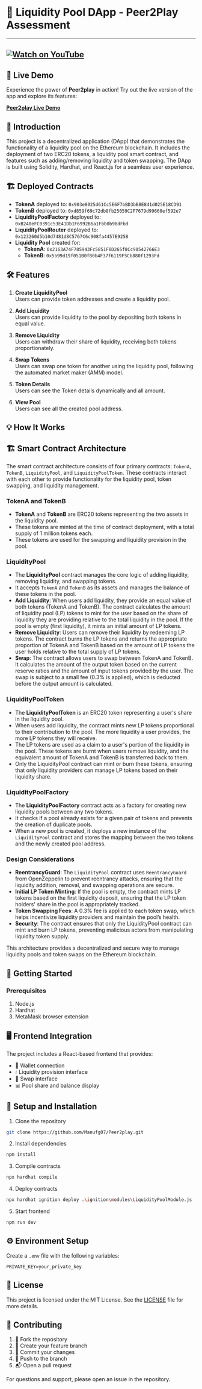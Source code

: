 # 🌊 Liquidity Pool DApp - Peer2Play Assessment
---
[![Watch on YouTube](https://img.youtube.com/vi/bbguACkA5Hs/0.jpg)](https://youtu.be/bbguACkA5Hs)
---
## 🚀 Live Demo

Experience the power of **Peer2play** in action! Try out the live version of the app and explore its features:

[**Peer2play Live Demo**](https://peer2play-eight.vercel.app/)

## 🚀 Introduction
This project is a decentralized application (DApp) that demonstrates the functionality of a liquidity pool on the Ethereum blockchain. It includes the deployment of two ERC20 tokens, a liquidity pool smart contract, and features such as adding/removing liquidity and token swapping. The DApp is built using Solidity, Hardhat, and React.js for a seamless user experience.

## 🏗️ Deployed Contracts
- **TokenA** deployed to: `0x903e8025d61Cc5E6F7bBD3bB8E841d025E18CD91`
- **TokenB** deployed to: `0xd859f69c72db8fb25059C2F7679d99660ef592e7`
- **LiquidityPoolFactory** deployed to: `0xB240eFC0391c53E41Db1F6992B6a1Fbb0b98dFbd`
- **LiquidityPoolRouter** deployed to: `0x123260d5b10d7481d8C5767C6c908fa4457E9258`
- **Liquidity Pool** created for:
  - **TokenA**: `0x2163A74F785943Fc5851F8D265f8Cc90542766E3`
  - **TokenB**: `0x5b99d19f051B0f80b4F37f6119F5Cb880f1293Fd`

## 🛠️ Features
1. **Create LiquidityPool**  
   Users can provide token addresses and create a liquidity pool.

2. **Add Liquidity**  
   Users can provide liquidity to the pool by depositing both tokens in equal value.

3. **Remove Liquidity**  
   Users can withdraw their share of liquidity, receiving both tokens proportionately.

4. **Swap Tokens**  
   Users can swap one token for another using the liquidity pool, following the automated market maker (AMM) model.
 5. **Token Details**  
   Users can see the Token details dynamically and all amount.
 6. **View Pool**  
   Users can see all the created pool address.
      

## 💡 How It Works
## 🏗️ Smart Contract Architecture

The smart contract architecture consists of four primary contracts: `TokenA`, `TokenB`, `LiquidityPool`, and `LiquidityPoolToken`. These contracts interact with each other to provide functionality for the liquidity pool, token swapping, and liquidity management.

### TokenA and TokenB
- **TokenA** and **TokenB** are ERC20 tokens representing the two assets in the liquidity pool.
- These tokens are minted at the time of contract deployment, with a total supply of 1 million tokens each.
- These tokens are used for the swapping and liquidity provision in the pool.

### LiquidityPool
- The **LiquidityPool** contract manages the core logic of adding liquidity, removing liquidity, and swapping tokens.
- It accepts `TokenA` and `TokenB` as its assets and manages the balance of these tokens in the pool.
- **Add Liquidity**: When users add liquidity, they provide an equal value of both tokens (TokenA and TokenB). The contract calculates the amount of liquidity pool (LP) tokens to mint for the user based on the share of liquidity they are providing relative to the total liquidity in the pool. If the pool is empty (first liquidity), it mints an initial amount of LP tokens.
- **Remove Liquidity**: Users can remove their liquidity by redeeming LP tokens. The contract burns the LP tokens and returns the appropriate proportion of TokenA and TokenB based on the amount of LP tokens the user holds relative to the total supply of LP tokens.
- **Swap**: The contract allows users to swap between TokenA and TokenB. It calculates the amount of the output token based on the current reserve ratios and the amount of input tokens provided by the user. The swap is subject to a small fee (0.3% is applied), which is deducted before the output amount is calculated.

### LiquidityPoolToken
- The **LiquidityPoolToken** is an ERC20 token representing a user's share in the liquidity pool.
- When users add liquidity, the contract mints new LP tokens proportional to their contribution to the pool. The more liquidity a user provides, the more LP tokens they will receive.
- The LP tokens are used as a claim to a user's portion of the liquidity in the pool. These tokens are burnt when users remove liquidity, and the equivalent amount of TokenA and TokenB is transferred back to them.
- Only the LiquidityPool contract can mint or burn these tokens, ensuring that only liquidity providers can manage LP tokens based on their liquidity share.

### LiquidityPoolFactory
- The **LiquidityPoolFactory** contract acts as a factory for creating new liquidity pools between any two tokens.
- It checks if a pool already exists for a given pair of tokens and prevents the creation of duplicate pools.
- When a new pool is created, it deploys a new instance of the `LiquidityPool` contract and stores the mapping between the two tokens and the newly created pool address.

### Design Considerations
- **ReentrancyGuard**: The `LiquidityPool` contract uses `ReentrancyGuard` from OpenZeppelin to prevent reentrancy attacks, ensuring that the liquidity addition, removal, and swapping operations are secure.
- **Initial LP Token Minting**: If the pool is empty, the contract mints LP tokens based on the first liquidity deposit, ensuring that the LP token holders' share in the pool is appropriately tracked.
- **Token Swapping Fees**: A 0.3% fee is applied to each token swap, which helps incentivize liquidity providers and maintain the pool’s health.
- **Security**: The contract ensures that only the LiquidityPool contract can mint and burn LP tokens, preventing malicious actors from manipulating liquidity token supply.

This architecture provides a decentralized and secure way to manage liquidity pools and token swaps on the Ethereum blockchain.



## 🚀 Getting Started

### Prerequisites
1. Node.js 
2. Hardhat
3. MetaMask browser extension

## 🖥️ Frontend Integration

The project includes a React-based frontend that provides:
- 👛 Wallet connection
- 💧 Liquidity provision interface
- 💱 Swap interface
- 📊 Pool share and balance display

## 🚀 Setup and Installation

1. Clone the repository
```bash
git clone https://github.com/Manufg07/Peer2play.git
```

2. Install dependencies
```bash
npm install
```

3. Compile contracts
```bash
npx hardhat compile
```

4. Deploy contracts
```bash
npx hardhat ignition deploy .\ignition\modules\LiquidityPoolModule.js
```

5. Start frontend
```bash
npm run dev
```

## ⚙️ Environment Setup

Create a `.env` file with the following variables:
```
PRIVATE_KEY=your_private_key
```


## 📄 License

This project is licensed under the MIT License. See the [LICENSE](LICENSE) file for more details.
## 🤝 Contributing

1. 🍴 Fork the repository
2. 🌿 Create your feature branch
3. 💾 Commit your changes
4. 🚀 Push to the branch
5. 📬 Open a pull request

For questions and support, please open an issue in the repository.
